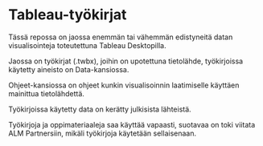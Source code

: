 # Tableau-työkirjat

Tässä repossa on jaossa enemmän tai vähemmän edistyneitä datan visualisointeja toteutettuna Tableau Desktopilla.

Jaossa on työkirjat (.twbx), joihin on upotettuna tietolähde, työkirjoissa käytetty aineisto on Data-kansiossa.

Ohjeet-kansiossa on ohjeet kunkin visualisoinnin laatimiselle käyttäen mainittua tietolähdettä.

Työkirjoissa käytetty data on kerätty julkisista lähteistä.

Työkirjoja ja oppimateriaaleja saa käyttää vapaasti, suotavaa on toki viitata ALM Partnersiin, mikäli työkirjoja käytetään sellaisenaan.
